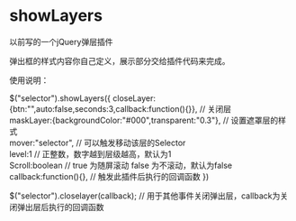 # showLayers
以前写的一个jQuery弹层插件

弹出框的样式内容你自己定义，展示部分交给插件代码来完成。

使用说明：

$("selector").showLayers({
    closeLayer:{btn:"",auto:false,seconds:3,callback:function(){}}, // 关闭层		
    maskLayer:{backgroundColor:"#000",transparent:"0.3"}, // 设置遮罩层的样式	
    mover:"selector", // 可以触发移动该层的Selector	
    level:1 // 正整数，数字越到层级越高，默认为1	
    Scroll:boolean // true 为随屏滚动 false 为不滚动，默认为false
    callback:function(){}, // 触发此插件后执行的回调函数
})

$("selector").closelayer(callback); // 用于其他事件关闭弹出层，callback为关闭弹出层后执行的回调函数
